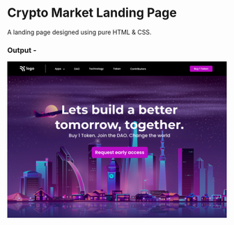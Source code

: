 # Crypto Market Landing Page

A landing page designed using pure HTML & CSS.

### Output -

![Output Image](./output.png)